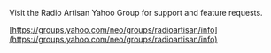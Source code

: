 Visit the Radio Artisan Yahoo Group for support and feature requests.

[https://groups.yahoo.com/neo/groups/radioartisan/info](https://groups.yahoo.com/neo/groups/radioartisan/info)
